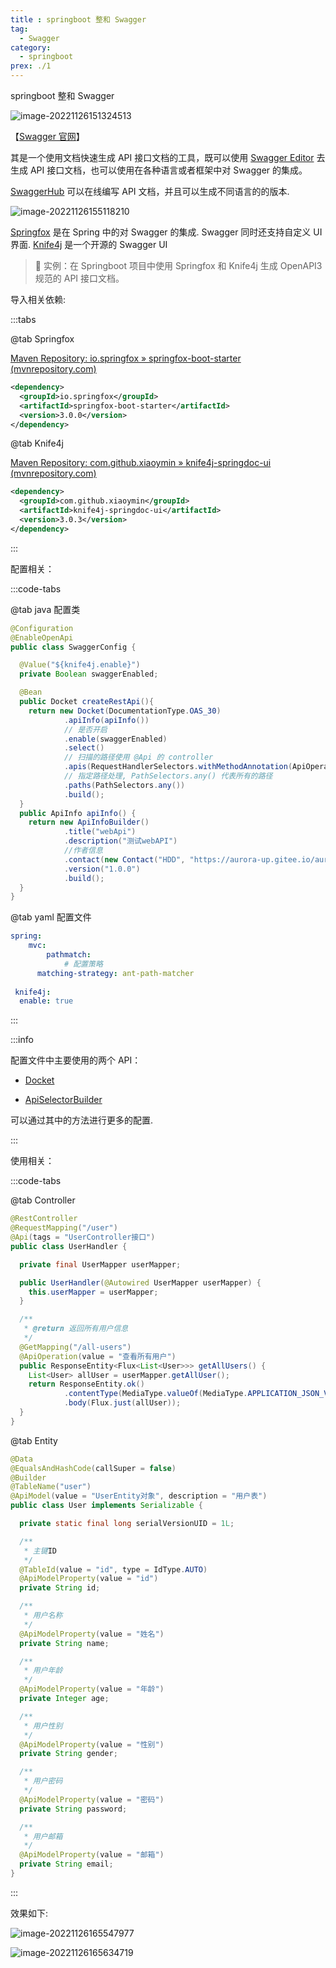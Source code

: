 ```yaml
---
title : springboot 整和 Swagger
tag: 
  - Swagger
category:
  - springboot
prex: ./1
---
```


springboot 整和 Swagger

<!-- more -->

![image-20221126151324513](./image/image-20221126151324513.png)

【[Swagger 官网](https://swagger.io/)】

其是一个使用文档快速生成 API 接口文档的工具，既可以使用 [Swagger Editor](https://editor.swagger.io/) 去生成 API 接口文档，也可以使用在各种语言或者框架中对 Swagger 的集成。



[SwaggerHub](https://app.swaggerhub.com)  可以在线编写 API 文档，并且可以生成不同语言的的版本. 

![image-20221126155118210](./image/image-20221126155118210.png)



[Springfox](http://springfox.github.io/springfox/) 是在 Spring 中的对 Swagger 的集成. Swagger 同时还支持自定义 UI 界面. [Knife4j](https://doc.xiaominfo.com/) 是一个开源的 Swagger UI



>  🚀 实例：在 Springboot 项目中使用 Springfox 和 Knife4j 生成 OpenAPI3 规范的 API 接口文档。

导入相关依赖:

:::tabs

@tab Springfox 

[Maven Repository: io.springfox » springfox-boot-starter (mvnrepository.com)](https://mvnrepository.com/artifact/io.springfox/springfox-boot-starter)

```xml
<dependency>
  <groupId>io.springfox</groupId>
  <artifactId>springfox-boot-starter</artifactId>
  <version>3.0.0</version>
</dependency>
```

@tab Knife4j

[Maven Repository: com.github.xiaoymin » knife4j-springdoc-ui (mvnrepository.com)](https://mvnrepository.com/artifact/com.github.xiaoymin/knife4j-springdoc-ui)

```xml
<dependency>
  <groupId>com.github.xiaoymin</groupId>
  <artifactId>knife4j-springdoc-ui</artifactId>
  <version>3.0.3</version>
</dependency>
```

:::

配置相关：

:::code-tabs

@tab java 配置类

```java
@Configuration
@EnableOpenApi
public class SwaggerConfig {

  @Value("${knife4j.enable}")
  private Boolean swaggerEnabled;

  @Bean
  public Docket createRestApi(){
    return new Docket(DocumentationType.OAS_30)
            .apiInfo(apiInfo())
            // 是否开启
            .enable(swaggerEnabled)
            .select()
            // 扫描的路径使用 @Api 的 controller
            .apis(RequestHandlerSelectors.withMethodAnnotation(ApiOperation.class))
            // 指定路径处理, PathSelectors.any() 代表所有的路径
            .paths(PathSelectors.any())
            .build();
  }
  public ApiInfo apiInfo() {
    return new ApiInfoBuilder()
            .title("webApi")
            .description("测试webAPI")
            //作者信息
            .contact(new Contact("HDD", "https://aurora-up.gitee.io/aurora-blog/", "2723787996@qq.com"))
            .version("1.0.0")
            .build();
  }
}
```

@tab yaml 配置文件

```yaml
spring:
	mvc:
		pathmatch:
			# 配置策略
      matching-strategy: ant-path-matcher
      
 knife4j:
  enable: true
```

:::

:::info

配置文件中主要使用的两个 API：

- [Docket](http://springfox.github.io/springfox/javadoc/current/springfox/documentation/spring/web/plugins/Docket.html)

- [ApiSelectorBuilder](http://springfox.github.io/springfox/javadoc/current/springfox/documentation/spring/web/plugins/ApiSelectorBuilder.html)

可以通过其中的方法进行更多的配置.

:::



使用相关：

:::code-tabs

@tab Controller 

```java {3,16}
@RestController
@RequestMapping("/user")
@Api(tags = "UserController接口")
public class UserHandler {

  private final UserMapper userMapper;

  public UserHandler(@Autowired UserMapper userMapper) {
    this.userMapper = userMapper;
  }

  /**
   * @return 返回所有用户信息
   */
  @GetMapping("/all-users")
  @ApiOperation(value = "查看所有用户")
  public ResponseEntity<Flux<List<User>>> getAllUsers() {
    List<User> allUser = userMapper.getAllUser();
    return ResponseEntity.ok()
            .contentType(MediaType.valueOf(MediaType.APPLICATION_JSON_VALUE))
            .body(Flux.just(allUser));
  }
}
```

@tab Entity

```java {5,14,20,26,32,38,44}
@Data
@EqualsAndHashCode(callSuper = false)
@Builder
@TableName("user")
@ApiModel(value = "UserEntity对象", description = "用户表")
public class User implements Serializable {

  private static final long serialVersionUID = 1L;

  /**
   * 主键ID
   */
  @TableId(value = "id", type = IdType.AUTO)
  @ApiModelProperty(value = "id")
  private String id;

  /**
   * 用户名称
   */
  @ApiModelProperty(value = "姓名")
  private String name;

  /**
   * 用户年龄
   */
  @ApiModelProperty(value = "年龄")
  private Integer age;

  /**
   * 用户性别
   */
  @ApiModelProperty(value = "性别")
  private String gender;

  /**
   * 用户密码
   */
  @ApiModelProperty(value = "密码")
  private String password;

  /**
   * 用户邮箱
   */
  @ApiModelProperty(value = "邮箱")
  private String email;
}
```

:::

效果如下: 

![image-20221126165547977](./image/image-20221126165547977.png)

![image-20221126165634719](./image/image-20221126165634719.png)





















